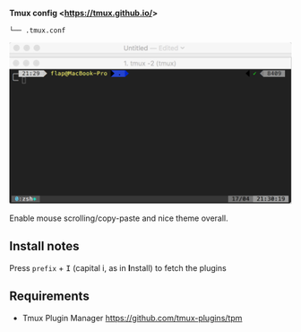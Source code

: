 **Tmux config <<https://tmux.github.io/>>**

    └── .tmux.conf

![tmux](https://raw.githubusercontent.com/Kraymer/F-dotfiles/master/.github/img/tmux.png)

Enable mouse scrolling/copy-paste and nice theme overall.

## Install notes

Press `prefix` + <kbd>I</kbd> (capital i, as in **I**nstall) to fetch the plugins

## Requirements

- Tmux Plugin Manager [<https://github.com/tmux-plugins/tpm>](https://github.com/tmux-plugins/tpm)
